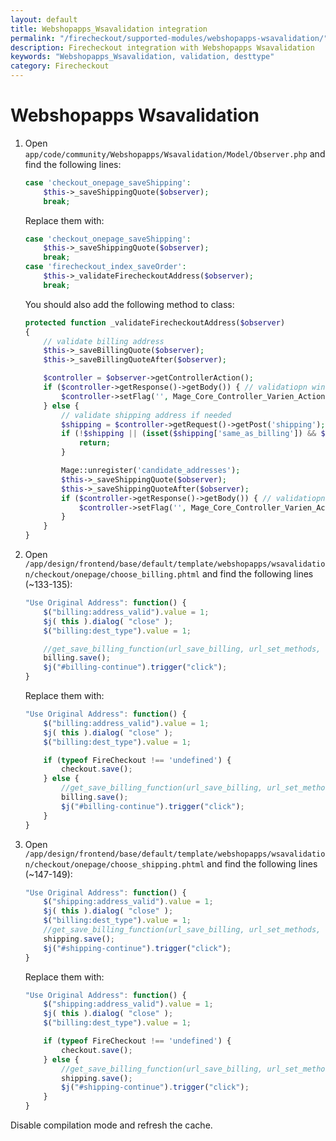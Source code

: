 ```yaml
---
layout: default
title: Webshopapps_Wsavalidation integration
permalink: "/firecheckout/supported-modules/webshopapps-wsavalidation/"
description: Firecheckout integration with Webshopapps Wsavalidation
keywords: "Webshopapps_Wsavalidation, validation, desttype"
category: Firecheckout
---
```


# Webshopapps Wsavalidation

 1. Open `app/code/community/Webshopapps/Wsavalidation/Model/Observer.php`
 and find the following lines:

    ```php
    case 'checkout_onepage_saveShipping':
        $this->_saveShippingQuote($observer);
        break;
    ```

    Replace them with:

    ```php
    case 'checkout_onepage_saveShipping':
        $this->_saveShippingQuote($observer);
        break;
    case 'firecheckout_index_saveOrder':
        $this->_validateFirecheckoutAddress($observer);
        break;
    ```

    You should also add the following method to class:

    ```php
    protected function _validateFirecheckoutAddress($observer)
    {
        // validate billing address
        $this->_saveBillingQuote($observer);
        $this->_saveBillingQuoteAfter($observer);

        $controller = $observer->getControllerAction();
        if ($controller->getResponse()->getBody()) { // validatiopn window is in response
            $controller->setFlag('', Mage_Core_Controller_Varien_Action::FLAG_NO_DISPATCH, true);
        } else {
            // validate shipping address if needed
            $shipping = $controller->getRequest()->getPost('shipping');
            if (!$shipping || (isset($shipping['same_as_billing']) && $shipping['same_as_billing'])) {
                return;
            }

            Mage::unregister('candidate_addresses');
            $this->_saveShippingQuote($observer);
            $this->_saveShippingQuoteAfter($observer);
            if ($controller->getResponse()->getBody()) { // validatiopn window is in response
                $controller->setFlag('', Mage_Core_Controller_Varien_Action::FLAG_NO_DISPATCH, true);
            }
        }
    }
    ```

 2. Open `/app/design/frontend/base/default/template/webshopapps/wsavalidation/checkout/onepage/choose_billing.phtml`
 and find the following lines (~133-135):

    ```javascript
    "Use Original Address": function() {
        $("billing:address_valid").value = 1;
        $j( this ).dialog( "close" );
        $("billing:dest_type").value = 1;

        //get_save_billing_function(url_save_billing, url_set_methods, true, true)();
        billing.save();
        $j("#billing-continue").trigger("click");
    }
    ```

    Replace them with:

    ```javascript
    "Use Original Address": function() {
        $("billing:address_valid").value = 1;
        $j( this ).dialog( "close" );
        $("billing:dest_type").value = 1;

        if (typeof FireCheckout !== 'undefined') {
            checkout.save();
        } else {
            //get_save_billing_function(url_save_billing, url_set_methods, true, true)();
            billing.save();
            $j("#billing-continue").trigger("click");
        }
    }
    ```
 3. Open `/app/design/frontend/base/default/template/webshopapps/wsavalidation/checkout/onepage/choose_shipping.phtml`
 and find the following lines (~147-149):

    ```javascript
    "Use Original Address": function() {
        $("shipping:address_valid").value = 1;
        $j( this ).dialog( "close" );
        $("billing:dest_type").value = 1;
        //get_save_billing_function(url_save_billing, url_set_methods, true, true)();
        shipping.save();
        $j("#shipping-continue").trigger("click");
    }
    ```

    Replace them with:

    ```javascript
    "Use Original Address": function() {
        $("shipping:address_valid").value = 1;
        $j( this ).dialog( "close" );
        $("billing:dest_type").value = 1;

        if (typeof FireCheckout !== 'undefined') {
            checkout.save();
        } else {
            //get_save_billing_function(url_save_billing, url_set_methods, true, true)();
            shipping.save();
            $j("#shipping-continue").trigger("click");
        }
    }
    ```

Disable compilation mode and refresh the cache.
